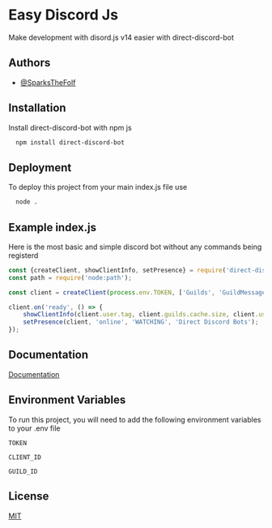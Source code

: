 
# Easy Discord Js

Make development with disord.js v14 easier with direct-discord-bot


## Authors

- [@SparksTheFolf](https://www.github.com/SparksTheFolf)


## Installation

Install direct-discord-bot with npm js

```bash
  npm install direct-discord-bot
```
    
## Deployment

To deploy this project from your main index.js file use

```bash
  node .
```


## Example index.js

Here is the most basic and simple discord bot without any commands being registerd

```javascript
const {createClient, showClientInfo, setPresence} = require('direct-discord-bot')
const path = require('node:path');

const client = createClient(process.env.TOKEN, ['Guilds', 'GuildMessages']);

client.on('ready', () => {
    showClientInfo(client.user.tag, client.guilds.cache.size, client.users.cache.size);
    setPresence(client, 'online', 'WATCHING', 'Direct Discord Bots');
});
```


## Documentation

[Documentation](https://linktodocumentation)


## Environment Variables

To run this project, you will need to add the following environment variables to your .env file

`TOKEN`

`CLIENT_ID`

`GUILD_ID`


## License

[MIT](https://choosealicense.com/licenses/mit/)

